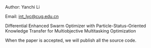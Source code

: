 Author: Yanchi Li

Email: int_lyc@cug.edu.cn

Differential Enhanced Swarm Optimizer with Particle-Status-Oriented Knowledge Transfer for Multiobjective Multitasking Optimization

When the paper is accepted, we will publish all the source code.
